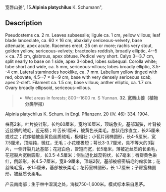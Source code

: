 宽唇山姜",
15.**Alpinia platychilus** K. Schumann",

## Description
Pseudostems ca. 2 m. Leaves subsessile; ligule ca. 1 cm, yellow villous; leaf blade lanceolate, ca. 60 × 16 cm, abaxially sericeous-velvety, base attenuate, apex acute. Racemes erect, 25 cm or more; rachis very stout, golden yellow, sericeous-velvety; bracteoles reddish, broadly elliptic, 4--5 × ca. 7.5 cm, glabrous, apex obtuse. Pedicel very short. Calyx 3--3.7 cm, split nearly to base on 1 side, apex 3-lobed, lobes subequal. Corolla white; tube short and wide, ca. 5 mm, sericeous-villous; lobes broadly elliptic, 3.5--4 cm. Lateral staminodes hooklike, ca. 7 mm. Labellum yellow tinged with red, obovate, 4.5--7 × 8--9 cm, base with very densely sericeous scab, apex 2-cleft. Filament ca. 1.5 cm, base villous; anther elliptic, ca. 1.7 cm. Ovary broadly ellipsoid, sericeous-villous.

> * Wet areas in forests; 800--1600 m. S Yunnan.
**32. 宽唇山姜（植物分类学报）**

Alpinia platychilus K. Schum. in Engl. Pflanzenr. 20 (IV. 46): 334. 1904.

株高2米。叶片披针形，长约60厘米，宽约16厘米，顶端急尖，基部渐狭，叶背被近丝质的绒毛，近无柄；叶舌长1厘米，被黄色长柔毛。总状花序直立，长25厘米或过之；花序轴被金黄色丝质绒毛，极粗壮；小苞片阔椭圆形，长4-5厘米，宽7.5厘米，顶端钝，微红，无毛；小花梗极短；萼长3-3.7厘米，具不等大的3裂片，一侧开裂几达基部；花冠白色，管短而宽，长5毫米，薄被近丝质的长柔毛，花冠裂片宽椭圆形，长3.5-4.5厘米；侧生退化雄蕊钩状，长7毫米；唇瓣黄色染红，倒卵形，长4.5-7厘米，宽8-9厘米，顶端2裂，基部被极密绢毛的痂状体；花丝嗓毛宽，长1.5厘米，基部被长柔毛；花药室椭圆形，长 1.7厘米；子房宽椭圆形，被丝质长柔毛。

产云南南部；生于林中湿润之处，海拔750-1,600米。模式标本采自思茅。
